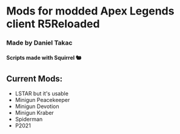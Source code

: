 # Mods for modded Apex Legends client R5Reloaded

### Made by Daniel Takac

#### Scripts made with Squirrel 🐿️

## Current Mods:
- LSTAR but it's usable
- Minigun Peacekeeper
- Minigun Devotion
- Minigun Kraber
- Spiderman
- P2021
